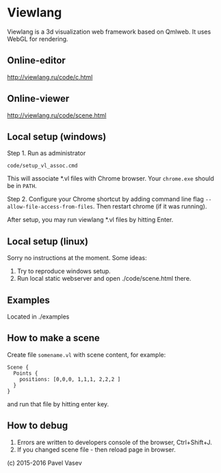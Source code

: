 # Viewlang

Viewlang is a 3d visualization web framework based on Qmlweb. It uses WebGL for rendering.

## Online-editor
http://viewlang.ru/code/c.html

## Online-viewer
http://viewlang.ru/code/scene.html

## Local setup (windows)

Step 1. Run as administrator
```
code/setup_vl_assoc.cmd
```
This will associate *.vl files with Chrome browser. Your `chrome.exe` should be in `PATH`.

Step 2. Configure your Chrome shortcut by adding command line flag `--allow-file-access-from-files`.
Then restart chrome (if it was running).

After setup, you may run viewlang *.vl files by hitting Enter.

## Local setup (linux)
Sorry no instructions at the moment. Some ideas:

1. Try to reproduce windows setup.
2. Run local static webserver and open ./code/scene.html there.

## Examples
Located in ./examples

## How to make a scene

Create file `somename.vl` with scene content, for example:
```
Scene {
  Points {
    positions: [0,0,0, 1,1,1, 2,2,2 ]
  }
}
```
and run that file by hitting enter key.

## How to debug
1. Errors are written to developers console of the browser, Ctrl+Shift+J.
2. If you changed scene file - then reload page in browser.

(с) 2015-2016 Pavel Vasev
